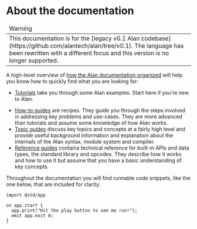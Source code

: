 # About the documentation

<table>
  <thead>
    <tr>
      <td>Warning</td>
    </tr>
  </thead>
  <tbody>
    <tr>
      <td>
        This documentation is for the [legacy v0.1 Alan codebase](https://github.com/alantech/alan/tree/v0.1). The language has been rewritten with a different focus and this version is no longer supported.
      </td>
    </tr>
  </tbody>
</table>

A high-level overview of [how the Alan documentation organized](https://documentation.divio.com/) will help you know how to quickly find what you are looking for:

- [Tutorials](./tutorials.md) take you through some Alan examples. Start here if you’re new to Alan.
<!--
- [Tutorials](./tutorials.md) take you by the hand through a series of steps to deploy a Web server to AWS that can process and store restaurant orders. Start here if you’re new to Alan or Web server development.
--->
- [How-to guides](./how_to.md) are recipes. They guide you through the steps involved in addressing key problems and use-cases. They are more advanced than tutorials and assume some knowledge of how Alan works.
- [Topic guides](./topics.md) discuss key topics and concepts at a fairly high level and provide useful background information and explanation about the internals of the Alan syntax, module system and compiler.
- [Reference guides](./reference.md) contains technical reference for built-in APIs and data types, the standard library and opcodes. They describe how it works and how to use it but assume that you have a basic understanding of key concepts.

Throughout the documentation you will find runnable code snippets, like the one below, that are included for clarity:

```rust,editable
import @std/app

on app.start {
  app.print("Hit the play button to see me run!");
  emit app.exit 0;
}
```